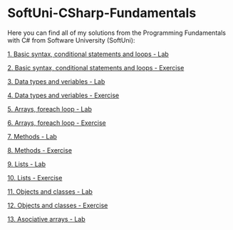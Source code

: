 # SoftUni-CSharp-Fundamentals

Here you can find all of my solutions from the Programming Fundamentals with C# from Software University (SoftUni):

[1. Basic syntax, conditional statements and loops - Lab](https://github.com/Vaseto28/SoftUni-CSharp-Fundamentals/tree/main/Basic%20Syntax%2C%20Conditional%20Statements%20and%20Loops%20-%20Lab)

[2. Basic syntax, conditional statements and loops - Exercise](https://github.com/Vaseto28/SoftUni-CSharp-Fundamentals/tree/main/Basic%20Syntax%2C%20Conditional%20Statements%20and%20Loops%20-%20Exercise)

[3. Data types and veriables - Lab](https://github.com/Vaseto28/SoftUni-CSharp-Fundamentals/tree/main/Data%20types%20and%20variables%20-%20Lab/01.Meters%20to%20kilometers)

[4. Data types and veriables - Exercise](https://github.com/Vaseto28/SoftUni-CSharp-Fundamentals/tree/main/Data%20type%20and%20veriables%20-%20Exercise/Data%20types%20and%20veriables%20(exercise))

[5. Arrays, foreach loop - Lab](https://github.com/Vaseto28/SoftUni-CSharp-Fundamentals/tree/main/Arrays%2C%20foreach%20loop%20-%20Lab)

[6. Arrays, foreach loop - Exercise](https://github.com/Vaseto28/SoftUni-CSharp-Fundamentals/tree/main/Arrays%2C%20foreach%20loop%20-%20Exercise)

[7. Methods - Lab](https://github.com/Vaseto28/SoftUni-CSharp-Fundamentals/tree/main/Methods%20-%20Lab)

[8. Methods - Exercise](https://github.com/Vaseto28/SoftUni-CSharp-Fundamentals/tree/main/Methods%20-%20Exercise)

[9. Lists - Lab](https://github.com/Vaseto28/SoftUni-CSharp-Fundamentals/tree/main/Lists%20-%20Lab)

[10. Lists - Exercise](https://github.com/Vaseto28/SoftUni-CSharp-Fundamentals/tree/main/Lists%20-%20Exercise)

[11. Objects and classes - Lab](https://github.com/Vaseto28/SoftUni-CSharp-Fundamentals/tree/main/Objects%20and%20classes%20-%20Lab)

[12. Objects and classes - Exercise](https://github.com/Vaseto28/SoftUni-CSharp-Fundamentals/tree/main/Objects%20and%20classes%20-%20Еxercise)

[13. Asociative arrays - Lab](https://github.com/Vaseto28/SoftUni-CSharp-Fundamentals/tree/main/Associative%20arrays%20-%20Lab)
